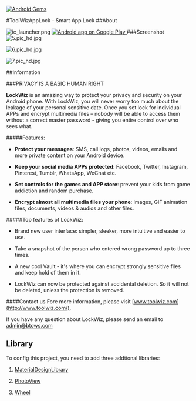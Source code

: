[![Android Gems](http://www.android-gems.com/badge/Toolwiz/ToolWizAppLock.svg?branch=master)](http://www.android-gems.com/lib/Toolwiz/ToolWizAppLock)

#ToolWizAppLock - Smart App Lock
##About

![ic_launcher.png](./res/drawable-hdpi/ic_launcher.png)
<a href="https://play.google.com/store/apps/details?id=com.cleanwiz.applock">
<img alt="Android app on Google Play" src="https://developer.android.com/images/brand/en_app_rgb_wo_45.png" />
</a>
###Screenshot
![5.pic_hd.jpg](./img/5.pic_hd.jpg)

![6.pic_hd.jpg](./img/6.pic_hd.jpg)

![7.pic_hd.jpg](./img/7.pic_hd.jpg)

##Information

###PRIVACY IS A BASIC HUMAN RIGHT

**LockWiz** is an amazing way to protect your privacy and security on your Android phone. With LockWiz, you will never worry too much about the leakage of your personal sensitive date. Once you set lock for individual APPs and encrypt multimedia files – nobody will be able to access them without a correct master password - giving you entire control over who sees what.

#####Features:

* **Protect your messages**: SMS, call logs, photos, videos, emails and more private content on your Android device.

*  **Keep your social media APPs protected**: Facebook, Twitter, Instagram, Pinterest, Tumblr, WhatsApp, WeChat etc.

*  **Set controls for the games and APP store**: prevent your kids from game addiction and random purchase.

* **Encrypt almost all multimedia files your phone**: images, GIF animation files, documents, videos & audios and other files.


#####Top features of LockWiz:
* Brand new user interface: simpler, sleeker, more intuitive and easier to use.

* Take a snapshot of the person who entered wrong password up to three times.

* A new cool Vault - it's where you can encrypt strongly sensitive files and keep hold of them in it.

* LockWiz can now be protected against accidental deletion. So it will not be deleted, unless the protection is removed.


####Contact us
Fore more information, please visit [www.toolwiz.com](http://www.toolwiz.com/).

If you have any question about LockWiz, please send an email to admin@btows.com


## Library
To config this project, you need to add three addtional libraries:

1. [MaterialDesignLibrary](https://github.com/navasmdc/MaterialDesignLibrary)

2. [PhotoView](https://github.com/chrisbanes/PhotoView)

3. [Wheel](https://github.com/chemalarrea/Android-wheel)
